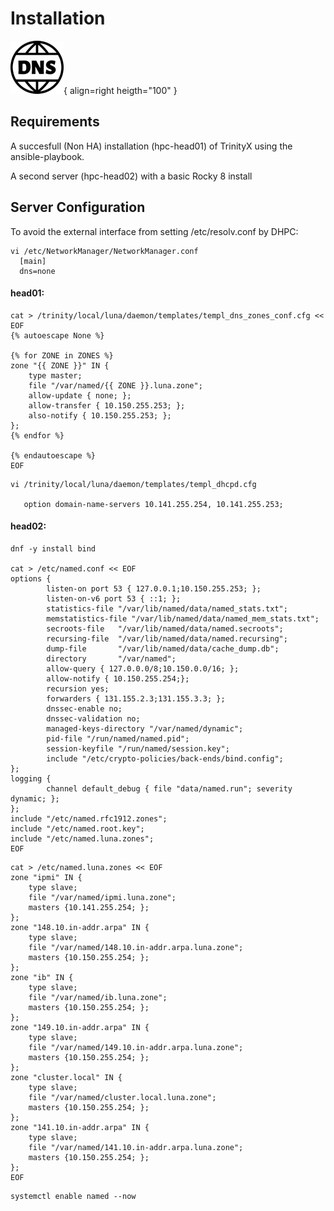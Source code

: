 # Installation

![DNS Logo](dns.png){ align=right heigth="100" }

## Requirements

A succesfull (Non HA) installation (hpc-head01) of TrinityX using the ansible-playbook.

A second server (hpc-head02) with a basic Rocky 8 install 

## Server Configuration

To avoid the external interface from setting /etc/resolv.conf by DHPC:

```shell
vi /etc/NetworkManager/NetworkManager.conf
  [main]
  dns=none
```

#### head01:

```shell
cat > /trinity/local/luna/daemon/templates/templ_dns_zones_conf.cfg << EOF
{% autoescape None %}

{% for ZONE in ZONES %}
zone "{{ ZONE }}" IN {
    type master;
    file "/var/named/{{ ZONE }}.luna.zone";
    allow-update { none; };
    allow-transfer { 10.150.255.253; };
    also-notify { 10.150.255.253; };
};
{% endfor %}

{% endautoescape %}
EOF
```

```shell
vi /trinity/local/luna/daemon/templates/templ_dhcpd.cfg

   option domain-name-servers 10.141.255.254, 10.141.255.253;
```
#### head02:

```shell
dnf -y install bind

cat > /etc/named.conf << EOF
options {
        listen-on port 53 { 127.0.0.1;10.150.255.253; };
        listen-on-v6 port 53 { ::1; };
        statistics-file "/var/lib/named/data/named_stats.txt";
        memstatistics-file "/var/lib/named/data/named_mem_stats.txt";
        secroots-file   "/var/lib/named/data/named.secroots";
        recursing-file  "/var/lib/named/data/named.recursing";
        dump-file       "/var/lib/named/data/cache_dump.db";
        directory       "/var/named";
        allow-query { 127.0.0.0/8;10.150.0.0/16; };
        allow-notify { 10.150.255.254;};
        recursion yes;
        forwarders { 131.155.2.3;131.155.3.3; };
        dnssec-enable no;
        dnssec-validation no;
        managed-keys-directory "/var/named/dynamic";
        pid-file "/run/named/named.pid";
        session-keyfile "/run/named/session.key";
        include "/etc/crypto-policies/back-ends/bind.config";
};
logging {
        channel default_debug { file "data/named.run"; severity dynamic; };
};
include "/etc/named.rfc1912.zones";
include "/etc/named.root.key";
include "/etc/named.luna.zones";
EOF
```

```shell
cat > /etc/named.luna.zones << EOF
zone "ipmi" IN {
    type slave;
    file "/var/named/ipmi.luna.zone";
    masters {10.141.255.254; };
};
zone "148.10.in-addr.arpa" IN {
    type slave;
    file "/var/named/148.10.in-addr.arpa.luna.zone";
    masters {10.150.255.254; };
};
zone "ib" IN {
    type slave;
    file "/var/named/ib.luna.zone";
    masters {10.150.255.254; };
};
zone "149.10.in-addr.arpa" IN {
    type slave;
    file "/var/named/149.10.in-addr.arpa.luna.zone";
    masters {10.150.255.254; };
};
zone "cluster.local" IN {
    type slave;
    file "/var/named/cluster.local.luna.zone";
    masters {10.150.255.254; };
};
zone "141.10.in-addr.arpa" IN {
    type slave;
    file "/var/named/141.10.in-addr.arpa.luna.zone";
    masters {10.150.255.254; };
};
EOF
```
```shell
systemctl enable named --now
```




